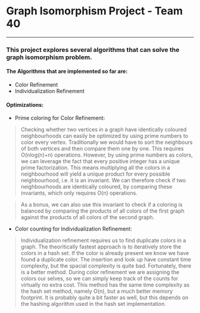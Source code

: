 # Graph Isomorphism Project - Team 40
---
### This project explores several algorithms that can solve the graph isomorphism problem.

#### The Algorithms that are implemented so far are:
- Color Refinement
- Individualization Refinement

#### Optimizations:
- Prime coloring for Color Refinement:
> Checking whether two vertices in a graph have identically coloured neighbourhoods can easily be optimized by using prime numbers to color every vertex. Traditionally we would have to sort the neighbours of both vertices and then compare them one by one. This requires O(nlog(n)+n) operations. However, by using prime numbers as colors, we can leverage the fact that every positive integer has a unique prime factorization. This means multiplying all the colors in a neighbourhood will yield a unique product for every possible neighbourhood, i.e. it is an invariant. We can therefore check if two neighbourhoods are identically coloured, by comparing these invariants, which only requires O(n) operations.

> As a bonus, we can also use this invariant to check if a coloring is balanced by comparing the products of all colors of the first graph against the products of all colors of the second graph.

- Color counting for Individualization Refinement:
> Individualization refinement requires us to find duplicate colors in a graph. The theoritically fastest approach is to iteratively store the colors in a hash set. If the color is already present we know we have found a duplicate color. The insertion and look up have constant time complexity, but the spacial complexity is quite bad. Fortunately, there is a better method. During color refinement we are assigning the colors our selves, so we can simply keep track of the counts for virtually no extra cost. This method has the same time complexity as the hash set method, namely O(n), but a much better memory footprint. It is probably quite a bit faster as well, but this depends on the hashing algorithm used in the hash set implementation.